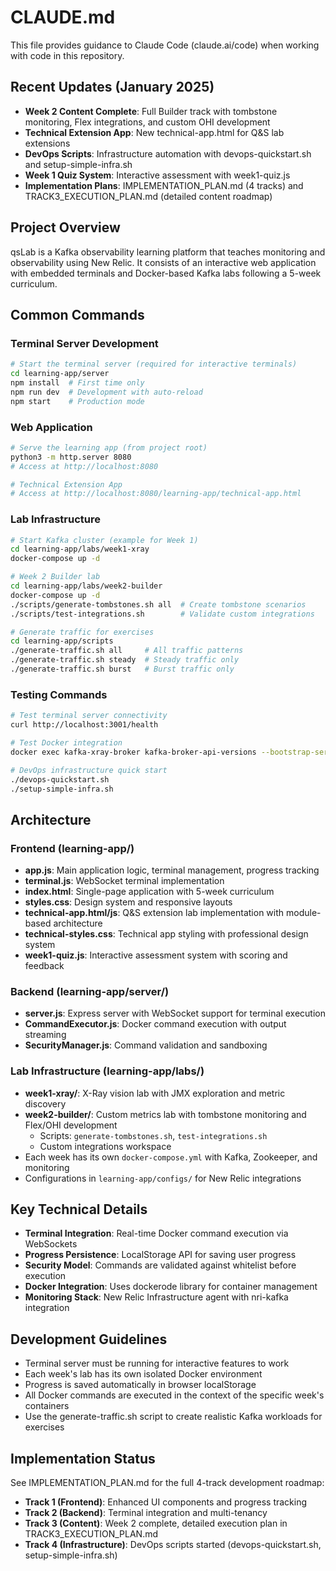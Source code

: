 # CLAUDE.md

This file provides guidance to Claude Code (claude.ai/code) when working with code in this repository.

## Recent Updates (January 2025)

- **Week 2 Content Complete**: Full Builder track with tombstone monitoring, Flex integrations, and custom OHI development
- **Technical Extension App**: New technical-app.html for Q&S lab extensions
- **DevOps Scripts**: Infrastructure automation with devops-quickstart.sh and setup-simple-infra.sh
- **Week 1 Quiz System**: Interactive assessment with week1-quiz.js
- **Implementation Plans**: IMPLEMENTATION_PLAN.md (4 tracks) and TRACK3_EXECUTION_PLAN.md (detailed content roadmap)

## Project Overview

qsLab is a Kafka observability learning platform that teaches monitoring and observability using New Relic. It consists of an interactive web application with embedded terminals and Docker-based Kafka labs following a 5-week curriculum.

## Common Commands

### Terminal Server Development
```bash
# Start the terminal server (required for interactive terminals)
cd learning-app/server
npm install  # First time only
npm run dev  # Development with auto-reload
npm start    # Production mode
```

### Web Application
```bash
# Serve the learning app (from project root)
python3 -m http.server 8080
# Access at http://localhost:8080

# Technical Extension App
# Access at http://localhost:8080/learning-app/technical-app.html
```

### Lab Infrastructure
```bash
# Start Kafka cluster (example for Week 1)
cd learning-app/labs/week1-xray
docker-compose up -d

# Week 2 Builder lab
cd learning-app/labs/week2-builder
docker-compose up -d
./scripts/generate-tombstones.sh all  # Create tombstone scenarios
./scripts/test-integrations.sh        # Validate custom integrations

# Generate traffic for exercises
cd learning-app/scripts
./generate-traffic.sh all     # All traffic patterns
./generate-traffic.sh steady  # Steady traffic only
./generate-traffic.sh burst   # Burst traffic only
```

### Testing Commands
```bash
# Test terminal server connectivity
curl http://localhost:3001/health

# Test Docker integration
docker exec kafka-xray-broker kafka-broker-api-versions --bootstrap-server localhost:9092

# DevOps infrastructure quick start
./devops-quickstart.sh
./setup-simple-infra.sh
```

## Architecture

### Frontend (learning-app/)
- **app.js**: Main application logic, terminal management, progress tracking
- **terminal.js**: WebSocket terminal implementation
- **index.html**: Single-page application with 5-week curriculum
- **styles.css**: Design system and responsive layouts
- **technical-app.html/js**: Q&S extension lab implementation with module-based architecture
- **technical-styles.css**: Technical app styling with professional design system
- **week1-quiz.js**: Interactive assessment system with scoring and feedback

### Backend (learning-app/server/)
- **server.js**: Express server with WebSocket support for terminal execution
- **CommandExecutor.js**: Docker command execution with output streaming
- **SecurityManager.js**: Command validation and sandboxing

### Lab Infrastructure (learning-app/labs/)
- **week1-xray/**: X-Ray vision lab with JMX exploration and metric discovery
- **week2-builder/**: Custom metrics lab with tombstone monitoring and Flex/OHI development
  - Scripts: `generate-tombstones.sh`, `test-integrations.sh`
  - Custom integrations workspace
- Each week has its own `docker-compose.yml` with Kafka, Zookeeper, and monitoring
- Configurations in `learning-app/configs/` for New Relic integrations

## Key Technical Details

- **Terminal Integration**: Real-time Docker command execution via WebSockets
- **Progress Persistence**: LocalStorage API for saving user progress
- **Security Model**: Commands are validated against whitelist before execution
- **Docker Integration**: Uses dockerode library for container management
- **Monitoring Stack**: New Relic Infrastructure agent with nri-kafka integration

## Development Guidelines

- Terminal server must be running for interactive features to work
- Each week's lab has its own isolated Docker environment
- Progress is saved automatically in browser localStorage
- All Docker commands are executed in the context of the specific week's containers
- Use the generate-traffic.sh script to create realistic Kafka workloads for exercises

## Implementation Status

See IMPLEMENTATION_PLAN.md for the full 4-track development roadmap:
- **Track 1 (Frontend)**: Enhanced UI components and progress tracking
- **Track 2 (Backend)**: Terminal integration and multi-tenancy
- **Track 3 (Content)**: Week 2 complete, detailed execution plan in TRACK3_EXECUTION_PLAN.md
- **Track 4 (Infrastructure)**: DevOps scripts started (devops-quickstart.sh, setup-simple-infra.sh)

